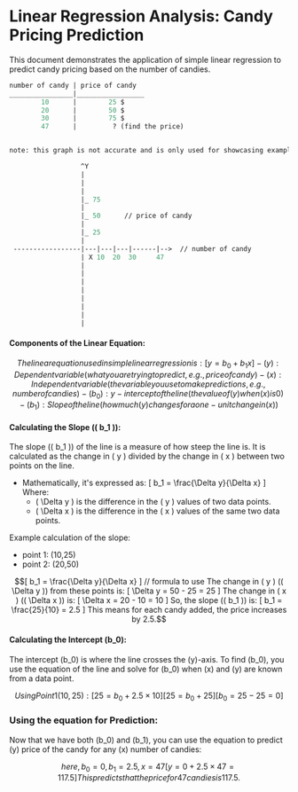 # Linear Regression Analysis: Candy Pricing Prediction

This document demonstrates the application of simple linear regression to predict candy pricing based on the number of candies.

```graphql
number of candy | price of candy
________________|_________________
        10      |        25 $
        20      |        50 $
        30      |        75 $
        47      |         ? (find the price)
```

```graphql

note: this graph is not accurate and is only used for showcasing example.

                  ^Y
                  |
                  |
                  |
                  |_ 75
                  |
                  |_ 50      // price of candy
                  |
                  |_ 25
                  |
 -----------------|---|---|---|------|-->  // number of candy
                  | X 10  20  30     47
                  |
                  |
                  |
                  |
                  |
                  |
                  |
                  |
```

#### Components of the Linear Equation:

```math
The linear equation used in simple linear regression is: [ y = b_0 + b_1x ]

- ( y ): Dependent variable (what you are trying to predict, e.g., price of candy)
- ( x ): Independent variable (the variable you use to make predictions, e.g., number of candies)
- ( b_0 ): y-intercept of the line (the value of ( y ) when ( x ) is 0)
- ( b_1 ): Slope of the line (how much ( y ) changes for a one-unit change in ( x ))
```

#### Calculating the Slope (( b_1 )):

The slope (( b_1 )) of the line is a measure of how steep the line is. It is calculated as the change in ( y ) divided by the change in ( x ) between two points on the line.

- Mathematically, it's expressed as: [ b_1 = \frac{\Delta y}{\Delta x} ] Where:
  - ( \Delta y ) is the difference in the ( y ) values of two data points.
  - ( \Delta x ) is the difference in the ( x ) values of the same two data points.

Example calculation of the slope:

- point 1: (10,25)
- point 2: (20,50)

```math
[ b_1 = \frac{\Delta y}{\Delta x} ] // formula to use

The change in ( y ) (( \Delta y )) from these points is: [ \Delta y = 50 - 25 = 25 ]

The change in ( x ) (( \Delta x )) is: [ \Delta x = 20 - 10 = 10 ]

So, the slope (( b_1 )) is: [ b_1 = \frac{25}{10} = 2.5 ]

This means for each candy added, the price increases by 2.5.
```

#### Calculating the Intercept (b_0):

The intercept (b_0) is where the line crosses the (y)-axis. To find (b_0), you use the equation of the line and solve for (b_0) when (x) and (y) are known from a data point.

```math
 Using Point 1 (10, 25): [ 25 = b_0 + 2.5 \times 10 ] [ 25 = b_0 + 25 ] [ b_0 = 25 - 25 = 0 ]
```

### Using the equation for Prediction:

Now that we have both (b_0) and (b_1), you can use the equation to predict (y) price of the candy for any (x) number of candies:

```math
here,
b_0 = 0, b_1 = 2.5, x = 47

[ y = 0 + 2.5 \times 47 = 117.5 ]

This predicts that the price for 47 candies is 117.5.
```
